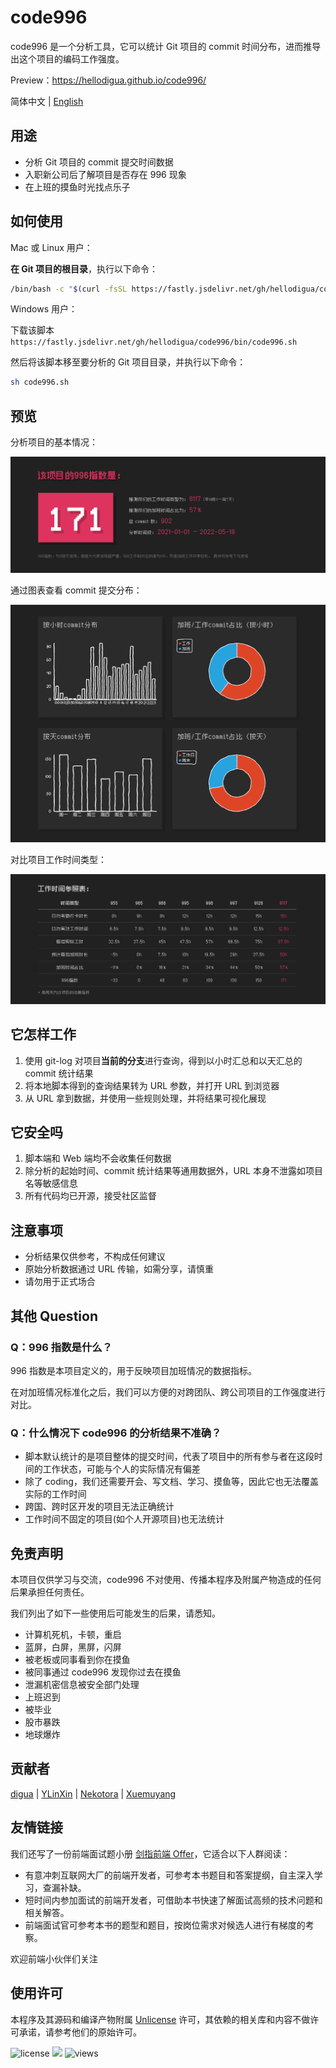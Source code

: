 # code996

code996 是一个分析工具，它可以统计 Git 项目的 commit 时间分布，进而推导出这个项目的编码工作强度。

Preview：https://hellodigua.github.io/code996/

简体中文 | [English](./README-en_US.md)

## 用途

- 分析 Git 项目的 commit 提交时间数据
- 入职新公司后了解项目是否存在 996 现象
- 在上班的摸鱼时光找点乐子

## 如何使用

Mac 或 Linux 用户：

**在 Git 项目的根目录**，执行以下命令：

```sh
/bin/bash -c "$(curl -fsSL https://fastly.jsdelivr.net/gh/hellodigua/code996/bin/code996.sh)"
```

Windows 用户：

下载该脚本 `https://fastly.jsdelivr.net/gh/hellodigua/code996/bin/code996.sh`

然后将该脚本移至要分析的 Git 项目目录，并执行以下命令：

```sh
sh code996.sh
```

## 预览

分析项目的基本情况：

![basic](./public/preview/1.png)

通过图表查看 commit 提交分布：

![chart](./public/preview/2.png)

对比项目工作时间类型：

![reference](./public/preview/3.png)

## 它怎样工作

1. 使用 git-log 对项目**当前的分支**进行查询，得到以小时汇总和以天汇总的 commit 统计结果
2. 将本地脚本得到的查询结果转为 URL 参数，并打开 URL 到浏览器
3. 从 URL 拿到数据，并使用一些规则处理，并将结果可视化展现

## 它安全吗

1. 脚本端和 Web 端均不会收集任何数据
2. 除分析的起始时间、commit 统计结果等通用数据外，URL 本身不泄露如项目名等敏感信息
3. 所有代码均已开源，接受社区监督

## 注意事项

- 分析结果仅供参考，不构成任何建议
- 原始分析数据通过 URL 传输，如需分享，请慎重
- 请勿用于正式场合

## 其他 Question

### Q：996 指数是什么？

996 指数是本项目定义的，用于反映项目加班情况的数据指标。

在对加班情况标准化之后，我们可以方便的对跨团队、跨公司项目的工作强度进行对比。

### Q：什么情况下 code996 的分析结果不准确？

- 脚本默认统计的是项目整体的提交时间，代表了项目中的所有参与者在这段时间的工作状态，可能与个人的实际情况有偏差
- 除了 coding，我们还需要开会、写文档、学习、摸鱼等，因此它也无法覆盖实际的工作时间
- 跨国、跨时区开发的项目无法正确统计
- 工作时间不固定的项目(如个人开源项目)也无法统计

## 免责声明

本项目仅供学习与交流，code996 不对使用、传播本程序及附属产物造成的任何后果承担任何责任。

我们列出了如下一些使用后可能发生的后果，请悉知。

- 计算机死机，卡顿，重启
- 蓝屏，白屏，黑屏，闪屏
- 被老板或同事看到你在摸鱼
- 被同事通过 code996 发现你过去在摸鱼
- 泄漏机密信息被安全部门处理
- 上班迟到
- 被毕业
- 股市暴跌
- 地球爆炸

## 贡献者

[digua](https://github.com/hellodigua) | [YLinXin](https://github.com/YLinXin) | [Nekotora](https://flag.moe/) | [Xuemuyang](https://github.com/Xuemuyang)

## 友情链接

我们还写了一份前端面试题小册 [剑指前端 Offer](https://github.com/HZFE/awesome-interview)，它适合以下人群阅读：

- 有意冲刺互联网大厂的前端开发者，可参考本书题目和答案提纲，自主深入学习，查漏补缺。
- 短时间内参加面试的前端开发者，可借助本书快速了解面试高频的技术问题和相关解答。
- 前端面试官可参考本书的题型和题目，按岗位需求对候选人进行有梯度的考察。

欢迎前端小伙伴们关注

## 使用许可

本程序及其源码和编译产物附属 [Unlicense](LICENSE) 许可，其依赖的相关库和内容不做许可承诺，请参考他们的原始许可。

![license](https://img.shields.io/github/license/hellodigua/code996)
![](https://img.shields.io/jsdelivr/gh/hm/hellodigua/code996)
![views](https://us-central1-trackgit-analytics.cloudfunctions.net/token/ping/l2vhuyzttoxl2nx0wzl2)
